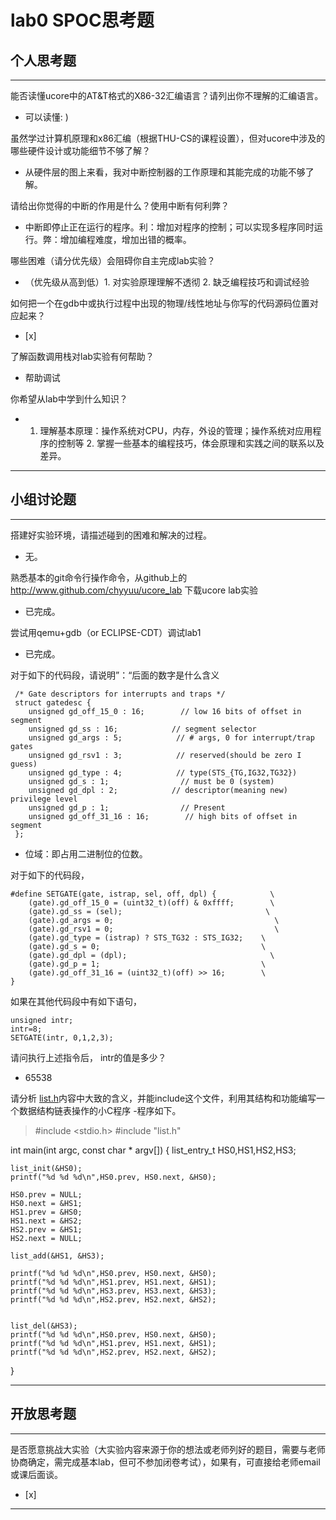# lab0 SPOC思考题

## 个人思考题

---

能否读懂ucore中的AT&T格式的X86-32汇编语言？请列出你不理解的汇编语言。
- 可以读懂: )

>  

虽然学过计算机原理和x86汇编（根据THU-CS的课程设置），但对ucore中涉及的哪些硬件设计或功能细节不够了解？
- 从硬件层的图上来看，我对中断控制器的工作原理和其能完成的功能不够了解。

>   

请给出你觉得的中断的作用是什么？使用中断有何利弊？
- 中断即停止正在运行的程序。利：增加对程序的控制；可以实现多程序同时运行。弊：增加编程难度，增加出错的概率。

>   

哪些困难（请分优先级）会阻碍你自主完成lab实验？
- （优先级从高到低）1. 对实验原理理解不透彻 2. 缺乏编程技巧和调试经验

>   

如何把一个在gdb中或执行过程中出现的物理/线性地址与你写的代码源码位置对应起来？
- [x]  

>   

了解函数调用栈对lab实验有何帮助？
- 帮助调试

>   

你希望从lab中学到什么知识？
- 1. 理解基本原理：操作系统对CPU，内存，外设的管理；操作系统对应用程序的控制等 2. 掌握一些基本的编程技巧，体会原理和实践之间的联系以及差异。

>   

---

## 小组讨论题

---

搭建好实验环境，请描述碰到的困难和解决的过程。
- 无。

> 

熟悉基本的git命令行操作命令，从github上的 http://www.github.com/chyyuu/ucore_lab 下载ucore lab实验
- 已完成。

> 

尝试用qemu+gdb（or ECLIPSE-CDT）调试lab1
- 已完成。

> 

对于如下的代码段，请说明”：“后面的数字是什么含义
```
 /* Gate descriptors for interrupts and traps */
 struct gatedesc {
    unsigned gd_off_15_0 : 16;        // low 16 bits of offset in segment
    unsigned gd_ss : 16;            // segment selector
    unsigned gd_args : 5;            // # args, 0 for interrupt/trap gates
    unsigned gd_rsv1 : 3;            // reserved(should be zero I guess)
    unsigned gd_type : 4;            // type(STS_{TG,IG32,TG32})
    unsigned gd_s : 1;                // must be 0 (system)
    unsigned gd_dpl : 2;            // descriptor(meaning new) privilege level
    unsigned gd_p : 1;                // Present
    unsigned gd_off_31_16 : 16;        // high bits of offset in segment
 };
 ```

- 位域：即占用二进制位的位数。

> 

对于如下的代码段，
```
#define SETGATE(gate, istrap, sel, off, dpl) {            \
    (gate).gd_off_15_0 = (uint32_t)(off) & 0xffff;        \
    (gate).gd_ss = (sel);                                \
    (gate).gd_args = 0;                                    \
    (gate).gd_rsv1 = 0;                                    \
    (gate).gd_type = (istrap) ? STS_TG32 : STS_IG32;    \
    (gate).gd_s = 0;                                    \
    (gate).gd_dpl = (dpl);                                \
    (gate).gd_p = 1;                                    \
    (gate).gd_off_31_16 = (uint32_t)(off) >> 16;        \
}
```
如果在其他代码段中有如下语句，
```
unsigned intr;
intr=8;
SETGATE(intr, 0,1,2,3);
```
请问执行上述指令后， intr的值是多少？

- 65538

> 

请分析 [list.h](https://github.com/chyyuu/ucore_lab/blob/master/labcodes/lab2/libs/list.h)内容中大致的含义，并能include这个文件，利用其结构和功能编写一个数据结构链表操作的小C程序
-程序如下。
> #include <stdio.h>
> #include "list.h"


int main(int argc, const char * argv[])
{
    list_entry_t HS0,HS1,HS2,HS3;
    
    list_init(&HS0);
    printf("%d %d %d\n",HS0.prev, HS0.next, &HS0);
    
    HS0.prev = NULL;
    HS0.next = &HS1;
    HS1.prev = &HS0;
    HS1.next = &HS2;
    HS2.prev = &HS1;
    HS2.next = NULL;

    list_add(&HS1, &HS3);

    printf("%d %d %d\n",HS0.prev, HS0.next, &HS0);
    printf("%d %d %d\n",HS1.prev, HS1.next, &HS1);
    printf("%d %d %d\n",HS3.prev, HS3.next, &HS3);
    printf("%d %d %d\n",HS2.prev, HS2.next, &HS2);
    
    
    list_del(&HS3);
    printf("%d %d %d\n",HS0.prev, HS0.next, &HS0);
    printf("%d %d %d\n",HS1.prev, HS1.next, &HS1);
    printf("%d %d %d\n",HS2.prev, HS2.next, &HS2);
}


> 

---

## 开放思考题

---

是否愿意挑战大实验（大实验内容来源于你的想法或老师列好的题目，需要与老师协商确定，需完成基本lab，但可不参加闭卷考试），如果有，可直接给老师email或课后面谈。
- [x]  

>  

---

